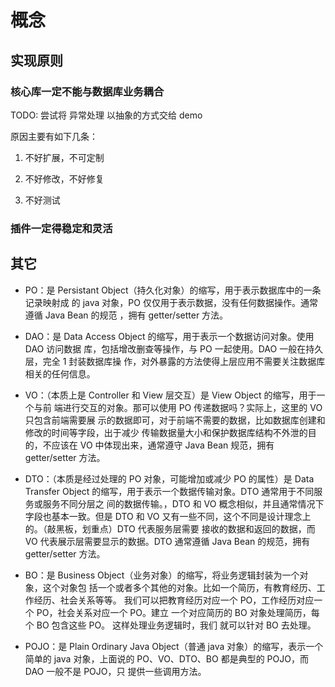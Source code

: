 # 概念

## 实现原则

### 核心库一定不能与数据库业务耦合

TODO: 尝试将 异常处理 以抽象的方式交给 demo

原因主要有如下几条：

1. 不好扩展，不可定制

2. 不好修改，不好修复

3. 不好测试

### 插件一定得稳定和灵活

## 其它

- PO：是 Persistant Object（持久化对象）的缩写，用于表示数据库中的一条记录映射成
  的 java 对象，PO 仅仅用于表示数据，没有任何数据操作。通常遵循 Java Bean 的规范
  ，拥有 getter/setter 方法。

- DAO：是 Data Access Object 的缩写，用于表示一个数据访问对象。使用 DAO 访问数据
  库，包括增改删查等操作，与 PO 一起使用。DAO 一般在持久层，完全 1 封装数据库操
  作，对外暴露的方法使得上层应用不需要关注数据库相关的任何信息。

- VO：（本质上是 Controller 和 View 层交互）是 View Object 的缩写，用于一个与前
  端进行交互的对象。那可以使用 PO 传递数据吗？实际上，这里的 VO 只包含前端需要展
  示的数据即可，对于前端不需要的数据，比如数据库创建和修改的时间等字段，出于减少
  传输数据量大小和保护数据库结构不外泄的目的，不应该在 VO 中体现出来，通常遵守
  Java Bean 规范，拥有 getter/setter 方法。

- DTO：（本质是经过处理的 PO 对象，可能增加或减少 PO 的属性）是 Data Transfer
  Object 的缩写，用于表示一个数据传输对象。DTO 通常用于不同服务或服务不同分层之
  间的数据传输。，DTO 和 VO 概念相似，并且通常情况下字段也基本一致。但是 DTO 和
  VO 又有一些不同，这个不同是设计理念上的。（敲黑板，划重点）DTO 代表服务层需要
  接收的数据和返回的数据，而 VO 代表展示层需要显示的数据。DTO 通常遵循 Java Bean
  的规范，拥有 getter/setter 方法。

- BO：是 Business Object（业务对象）的缩写，将业务逻辑封装为一个对象，这个对象包
  括一个或者多个其他的对象。比如一个简历，有教育经历、工作经历、社会关系等等。
  我们可以把教育经历对应一个 PO，工作经历对应一个 PO，社会关系对应一个 PO。建立
  一个对应简历的 BO 对象处理简历，每个 BO 包含这些 PO。 这样处理业务逻辑时，我们
  就可以针对 BO 去处理。

- POJO：是 Plain Ordinary Java Object（普通 java 对象）的缩写，表示一个简单的
  java 对象，上面说的 PO、VO、DTO、BO 都是典型的 POJO，而 DAO 一般不是 POJO，只
  提供一些调用方法。